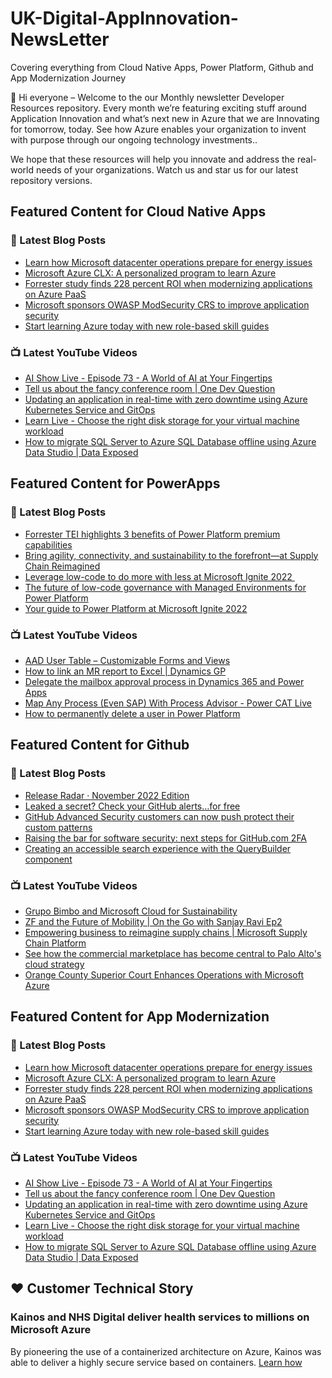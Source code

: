 # UK-Digital-AppInnovation-NewsLetter

Covering everything from Cloud Native Apps, Power Platform, Github and App Modernization Journey

👋 Hi everyone – Welcome to the our Monthly newsletter Developer Resources repository. Every month we’re featuring exciting stuff around Application Innovation and what’s next new in Azure that we are Innovating for tomorrow, today. See how Azure enables your organization to invent with purpose through our ongoing technology investments..


We hope that these resources will help you innovate and address the real-world needs of your organizations. Watch us and star us for our latest repository versions.

## Featured Content for Cloud Native Apps


### 📝 Latest Blog Posts

    
<!-- BLOGCNA:START -->
- [Learn how Microsoft datacenter operations prepare for energy issues](https://azure.microsoft.com/blog/learn-how-microsoft-datacenter-operations-prepare-for-energy-issues/)
- [Microsoft Azure CLX: A personalized program to learn Azure](https://azure.microsoft.com/blog/microsoft-azure-clx-a-personalized-program-to-learn-azure/)
- [Forrester study finds 228 percent ROI when modernizing applications on Azure PaaS](https://azure.microsoft.com/blog/forrester-study-finds-228-percent-roi-when-modernizing-applications-on-azure-paas/)
- [Microsoft sponsors OWASP ModSecurity CRS to improve application security](https://azure.microsoft.com/blog/microsoft-sponsors-owasp-modsecurity-crs-to-improve-application-security/)
- [Start learning Azure today with new role-based skill guides](https://azure.microsoft.com/blog/start-learning-azure-today-with-new-rolebased-skill-guides/)
<!-- BLOGCNA:END -->

### 📺 Latest YouTube Videos

 
<!-- YOUTUBECNA:START -->
- [AI Show Live - Episode 73 - A World of AI at Your Fingertips](https://www.youtube.com/watch?v=1EFg4pa6VKY)
- [Tell us about the fancy conference room | One Dev Question](https://www.youtube.com/watch?v=TzyACiSuOeA)
- [Updating an application in real-time with zero downtime using Azure Kubernetes Service and GitOps](https://www.youtube.com/watch?v=bhdMoSwFWRg)
- [Learn Live - Choose the right disk storage for your virtual machine workload](https://www.youtube.com/watch?v=aJ7xwvq1fSU)
- [How to migrate SQL Server to Azure SQL Database offline using Azure Data Studio | Data Exposed](https://www.youtube.com/watch?v=fugG63rRWp8)
<!-- YOUTUBECNA:END -->

##  Featured Content for PowerApps
### 📝 Latest Blog Posts
<!-- BLOGPOWER:START -->
- [Forrester TEI highlights 3 benefits of Power Platform premium capabilities](https://cloudblogs.microsoft.com/powerplatform/2022/11/28/forrester-tei-highlights-3-benefits-of-power-platform-premium-capabilities/)
- [Bring agility, connectivity, and sustainability to the forefront—at Supply Chain Reimagined](https://cloudblogs.microsoft.com/dynamics365/bdm/2022/10/27/bring-agility-connectivity-and-sustainability-to-the-forefront-at-supply-chain-reimagined/)
- [Leverage low-code to do more with less at Microsoft Ignite 2022 ](https://cloudblogs.microsoft.com/powerplatform/2022/10/12/leverage-low-code-to-do-more-with-less-at-microsoft-ignite-2022/)
- [The future of low-code governance with Managed Environments for Power Platform](https://cloudblogs.microsoft.com/powerplatform/2022/10/12/the-future-of-low-code-governance-with-managed-environments-for-power-platform/)
- [Your guide to Power Platform at Microsoft Ignite 2022](https://cloudblogs.microsoft.com/powerplatform/2022/10/05/your-guide-to-power-platform-at-microsoft-ignite-2022/)
<!-- BLOGPOWER:END -->
 ### 📺 Latest YouTube Videos
    
<!-- YOUTUBEPOWER:START -->
- [AAD User Table – Customizable Forms and Views](https://www.youtube.com/watch?v=ICFbeap2o9g)
- [How to link an MR report to Excel | Dynamics GP](https://www.youtube.com/watch?v=yGxskeWBOfM)
- [Delegate the mailbox approval process in Dynamics 365 and Power Apps](https://www.youtube.com/watch?v=TPS5KvFvy88)
- [Map Any Process &lpar;Even SAP&rpar; With Process Advisor - Power CAT Live](https://www.youtube.com/watch?v=SNLtyi_ZZOQ)
- [How to permanently delete a user in Power Platform](https://www.youtube.com/watch?v=FaTetIyhSes)
<!-- YOUTUBEPOWER:END -->

##  Featured Content for Github
### 📝 Latest Blog Posts
<!-- BLOGGITHUB:START -->
- [Release Radar · November 2022 Edition](https://github.blog/2022-12-16-release-radar-nov-2022/)
- [Leaked a secret? Check your GitHub alerts&#8230;for free](https://github.blog/2022-12-15-leaked-a-secret-check-your-github-alerts-for-free/)
- [GitHub Advanced Security customers can now push protect their custom patterns](https://github.blog/2022-12-15-github-advanced-security-customers-can-now-push-protect-their-custom-patterns/)
- [Raising the bar for software security: next steps for GitHub.com 2FA](https://github.blog/2022-12-14-raising-the-bar-for-software-security-next-steps-for-github-com-2fa/)
- [Creating an accessible search experience with the QueryBuilder component](https://github.blog/2022-12-13-creating-an-accessible-search-experience-with-the-querybuilder-component/)
<!-- BLOGGITHUB:END -->
### 📺 Latest YouTube Videos
<!-- YOUTUBEGITHUB:START -->
- [Grupo Bimbo and Microsoft Cloud for Sustainability](https://www.youtube.com/watch?v=ml6PI8vDmHs)
- [ZF and the Future of Mobility | On the Go with Sanjay Ravi Ep2](https://www.youtube.com/watch?v=X8WD9vbiqPg)
- [Empowering business to reimagine supply chains | Microsoft Supply Chain Platform](https://www.youtube.com/watch?v=DCMvdOWKy_c)
- [See how the commercial marketplace has become central to Palo Alto&#39;s cloud strategy](https://www.youtube.com/watch?v=KRNlvN0wXD4)
- [Orange County Superior Court Enhances Operations with Microsoft Azure](https://www.youtube.com/watch?v=647ZuMqlzXY)
<!-- YOUTUBEGITHUB:END -->
##  Featured Content for App Modernization
### 📝 Latest Blog Posts
<!-- BLOGAPPMOD:START -->
- [Learn how Microsoft datacenter operations prepare for energy issues](https://azure.microsoft.com/blog/learn-how-microsoft-datacenter-operations-prepare-for-energy-issues/)
- [Microsoft Azure CLX: A personalized program to learn Azure](https://azure.microsoft.com/blog/microsoft-azure-clx-a-personalized-program-to-learn-azure/)
- [Forrester study finds 228 percent ROI when modernizing applications on Azure PaaS](https://azure.microsoft.com/blog/forrester-study-finds-228-percent-roi-when-modernizing-applications-on-azure-paas/)
- [Microsoft sponsors OWASP ModSecurity CRS to improve application security](https://azure.microsoft.com/blog/microsoft-sponsors-owasp-modsecurity-crs-to-improve-application-security/)
- [Start learning Azure today with new role-based skill guides](https://azure.microsoft.com/blog/start-learning-azure-today-with-new-rolebased-skill-guides/)
<!-- BLOGAPPMOD:END -->
### 📺 Latest YouTube Videos
<!-- YOUTUBEAPPMOD:START -->
- [AI Show Live - Episode 73 - A World of AI at Your Fingertips](https://www.youtube.com/watch?v=1EFg4pa6VKY)
- [Tell us about the fancy conference room | One Dev Question](https://www.youtube.com/watch?v=TzyACiSuOeA)
- [Updating an application in real-time with zero downtime using Azure Kubernetes Service and GitOps](https://www.youtube.com/watch?v=bhdMoSwFWRg)
- [Learn Live - Choose the right disk storage for your virtual machine workload](https://www.youtube.com/watch?v=aJ7xwvq1fSU)
- [How to migrate SQL Server to Azure SQL Database offline using Azure Data Studio | Data Exposed](https://www.youtube.com/watch?v=fugG63rRWp8)
<!-- YOUTUBEAPPMOD:END -->


## ♥️ Customer Technical Story 

### Kainos and NHS Digital deliver health services to millions on Microsoft Azure

By pioneering the use of a containerized architecture on Azure, Kainos was able to deliver a highly secure service based on containers. [Learn how](https://customers.microsoft.com/en-us/story/1368348549535774520-kainos-and-nhs-digital-deliver-health-services-to-millions-on-microsoft-azure)

